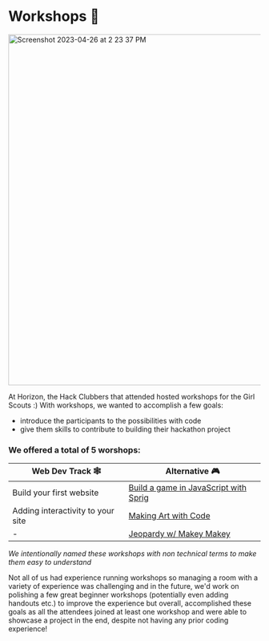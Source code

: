 # Workshops 🌸

<img width="700" alt="Screenshot 2023-04-26 at 2 23 37 PM" src="https://user-images.githubusercontent.com/65808924/234668223-19757e86-22ac-491c-8032-1c55c935210a.png">

At Horizon, the Hack Clubbers that attended hosted workshops for the Girl Scouts :) With workshops, we wanted to accomplish a few goals:
- introduce the participants to the possibilities with code
- give them skills to contribute to building their hackathon project

### We offered a total of 5 worshops:
|Web Dev Track 🕸️|Alternative 🎮|
|----|----|
|Build your first website|[Build a game in JavaScript with](https://docs.google.com/presentation/d/1SE1vlyCV1iXa41H9sQ-lf8Xx045nrc-IjI97gJIneBI/edit#slide=id.g217309e400e_2_4) [Sprig](https://sprig.hackclub.com)|
|Adding interactivity to your site|[Making Art with Code](https://hack.af/generative-art-workshop)|
|- |[Jeopardy w/ Makey Makey](https://makeymakey.com/blogs/how-to-instructions/buzzer-app-creating-quiz-show-buttons)|

_We intentionally named these workshops with non technical terms to make them easy to understand_

Not all of us had experience running workshops so managing a room with a variety of experience was challenging and in the future, we'd work on polishing a few great beginner workshops (potentially even adding handouts etc.) to improve the experience but overall, accomplished these goals as all the attendees joined at least one workshop and were able to showcase a project in the end, despite not having any prior coding experience!
